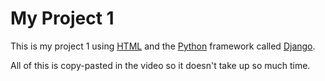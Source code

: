 # My Project 1



This is my project 1 using [HTML](/wiki/HTML) and the [Python](/wiki/Python) framework called [Django](/wiki/Django).



All of this is copy-pasted in the video so it doesn't take up so much time.
